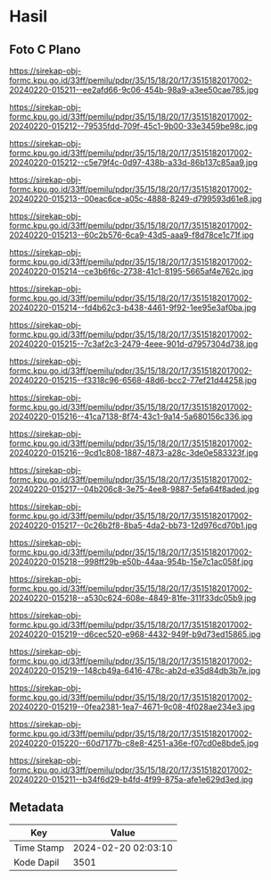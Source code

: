 # Hasil

## Foto C Plano

https://sirekap-obj-formc.kpu.go.id/33ff/pemilu/pdpr/35/15/18/20/17/3515182017002-20240220-015211--ee2afd66-9c06-454b-98a9-a3ee50cae785.jpg

https://sirekap-obj-formc.kpu.go.id/33ff/pemilu/pdpr/35/15/18/20/17/3515182017002-20240220-015212--79535fdd-709f-45c1-9b00-33e3459be98c.jpg

https://sirekap-obj-formc.kpu.go.id/33ff/pemilu/pdpr/35/15/18/20/17/3515182017002-20240220-015212--c5e79f4c-0d97-438b-a33d-86b137c85aa9.jpg

https://sirekap-obj-formc.kpu.go.id/33ff/pemilu/pdpr/35/15/18/20/17/3515182017002-20240220-015213--00eac6ce-a05c-4888-8249-d799593d61e8.jpg

https://sirekap-obj-formc.kpu.go.id/33ff/pemilu/pdpr/35/15/18/20/17/3515182017002-20240220-015213--60c2b576-6ca9-43d5-aaa9-f8d78ce1c71f.jpg

https://sirekap-obj-formc.kpu.go.id/33ff/pemilu/pdpr/35/15/18/20/17/3515182017002-20240220-015214--ce3b6f6c-2738-41c1-8195-5665af4e762c.jpg

https://sirekap-obj-formc.kpu.go.id/33ff/pemilu/pdpr/35/15/18/20/17/3515182017002-20240220-015214--fd4b62c3-b438-4461-9f92-1ee95e3af0ba.jpg

https://sirekap-obj-formc.kpu.go.id/33ff/pemilu/pdpr/35/15/18/20/17/3515182017002-20240220-015215--7c3af2c3-2479-4eee-901d-d7957304d738.jpg

https://sirekap-obj-formc.kpu.go.id/33ff/pemilu/pdpr/35/15/18/20/17/3515182017002-20240220-015215--f3318c96-6568-48d6-bcc2-77ef21d44258.jpg

https://sirekap-obj-formc.kpu.go.id/33ff/pemilu/pdpr/35/15/18/20/17/3515182017002-20240220-015216--41ca7138-8f74-43c1-9a14-5a680156c336.jpg

https://sirekap-obj-formc.kpu.go.id/33ff/pemilu/pdpr/35/15/18/20/17/3515182017002-20240220-015216--9cd1c808-1887-4873-a28c-3de0e583323f.jpg

https://sirekap-obj-formc.kpu.go.id/33ff/pemilu/pdpr/35/15/18/20/17/3515182017002-20240220-015217--04b206c8-3e75-4ee8-9887-5efa64f8aded.jpg

https://sirekap-obj-formc.kpu.go.id/33ff/pemilu/pdpr/35/15/18/20/17/3515182017002-20240220-015217--0c26b2f8-8ba5-4da2-bb73-12d976cd70b1.jpg

https://sirekap-obj-formc.kpu.go.id/33ff/pemilu/pdpr/35/15/18/20/17/3515182017002-20240220-015218--998ff29b-e50b-44aa-954b-15e7c1ac058f.jpg

https://sirekap-obj-formc.kpu.go.id/33ff/pemilu/pdpr/35/15/18/20/17/3515182017002-20240220-015218--a530c624-608e-4849-81fe-311f33dc05b9.jpg

https://sirekap-obj-formc.kpu.go.id/33ff/pemilu/pdpr/35/15/18/20/17/3515182017002-20240220-015219--d6cec520-e968-4432-949f-b9d73ed15865.jpg

https://sirekap-obj-formc.kpu.go.id/33ff/pemilu/pdpr/35/15/18/20/17/3515182017002-20240220-015219--148cb49a-6416-478c-ab2d-e35d84db3b7e.jpg

https://sirekap-obj-formc.kpu.go.id/33ff/pemilu/pdpr/35/15/18/20/17/3515182017002-20240220-015219--0fea2381-1ea7-4671-9c08-4f028ae234e3.jpg

https://sirekap-obj-formc.kpu.go.id/33ff/pemilu/pdpr/35/15/18/20/17/3515182017002-20240220-015220--60d7177b-c8e8-4251-a36e-f07cd0e8bde5.jpg

https://sirekap-obj-formc.kpu.go.id/33ff/pemilu/pdpr/35/15/18/20/17/3515182017002-20240220-015211--b34f6d29-b4fd-4f99-875a-afe1e629d3ed.jpg


## Metadata

| Key        | Value               |
| ---------- | ------------------- |
| Time Stamp | 2024-02-20 02:03:10 |
| Kode Dapil | 3501                |



